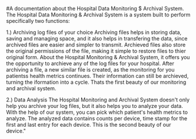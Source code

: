 #A documentation about the Hospital Data Monitoring $ Archival System.
The Hospital Data Monitoring & Archival System is a system built to
perform specifically two functions:

1.) Archiving log files of your choice
Archiving files helps in storing data, saving and managing space,
and it also helps in transfering the data, since archived files are
easier and simpler to transmit. Archieved files also store the
original permissions of the file, making it simple to restore files
to thier original form.
About the Hospital Monitoring & Archival System, it offers you the
opportunity to archieve any of the log files for your hospital.
After archiving a file, a new similar file is created, as the
monitoring for you patientss health metrics continues. Their
information can still be archieved, turning the iformation into a
cycle.
Thats the first beauty of our monitoring and archival system.

2.) Data Analysis
The Hospital Monitoring and Archival System doesn't only help you
archive your log files, but it also helps you to analyze your data.
With the help of our system, you can pick which patient's health
metrics to analyze. The analyzed data contains counts per device,
time stamp for the first and last entry for each device.
This is the second beauty of our device." 
